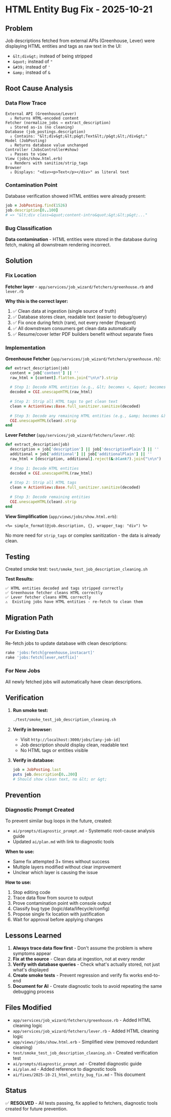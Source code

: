 # HTML Entity Bug Fix - 2025-10-21

## Problem
Job descriptions fetched from external APIs (Greenhouse, Lever) were displaying HTML entities and tags as raw text in the UI:
- `&lt;div&gt;` instead of being stripped
- `&quot;` instead of `"`
- `&#39;` instead of `'`
- `&amp;` instead of `&`

## Root Cause Analysis

### Data Flow Trace
```
External API (Greenhouse/Lever)
  ↓ Returns HTML-encoded content
Fetcher (normalize_jobs → extract_description)
  ↓ Stored as-is (no cleaning)
Database (job_postings.description)
  ↓ Contains: "&lt;div&gt;&lt;p&gt;Text&lt;/p&gt;&lt;/div&gt;"
Model (JobPosting)
  ↓ Returns database value unchanged
Controller (JobsController#show)
  ↓ Passes to view
View (jobs/show.html.erb)
  ↓ Renders with sanitize/strip_tags
Browser
  ↓ Displays: "<div><p>Text</p></div>" as literal text
```

### Contamination Point
Database verification showed HTML entities were already present:
```ruby
job = JobPosting.find(1526)
job.description[0..100]
# => "&lt;div class=&quot;content-intro&quot;&gt;&lt;p&gt;..."
```

### Bug Classification
**Data contamination** - HTML entities were stored in the database during fetch, making all downstream rendering incorrect.

## Solution

### Fix Location
**Fetcher layer** - `app/services/job_wizard/fetchers/greenhouse.rb` and `lever.rb`

**Why this is the correct layer:**
1. ✅ Clean data at ingestion (single source of truth)
2. ✅ Database stores clean, readable text (easier to debug/query)
3. ✅ Fix once during fetch (rare), not every render (frequent)
4. ✅ All downstream consumers get clean data automatically
5. ✅ Resume/cover letter PDF builders benefit without separate fixes

### Implementation

**Greenhouse Fetcher** (`app/services/job_wizard/fetchers/greenhouse.rb`):
```ruby
def extract_description(job)
  content = job['content'] || ''
  raw_html = [content].flatten.join("\n\n").strip
  
  # Step 1: Decode HTML entities (e.g., &lt; becomes <, &quot; becomes ")
  decoded = CGI.unescapeHTML(raw_html)
  
  # Step 2: Strip all HTML tags to get clean text
  clean = ActionView::Base.full_sanitizer.sanitize(decoded)
  
  # Step 3: Decode any remaining HTML entities (e.g., &amp; becomes &)
  CGI.unescapeHTML(clean).strip
end
```

**Lever Fetcher** (`app/services/job_wizard/fetchers/lever.rb`):
```ruby
def extract_description(job)
  description = job['description'] || job['descriptionPlain'] || ''
  additional = job['additional'] || job['additionalPlain'] || ''
  raw_html = [description, additional].reject(&:blank?).join("\n\n")
  
  # Step 1: Decode HTML entities
  decoded = CGI.unescapeHTML(raw_html)
  
  # Step 2: Strip all HTML tags
  clean = ActionView::Base.full_sanitizer.sanitize(decoded)
  
  # Step 3: Decode remaining entities
  CGI.unescapeHTML(clean).strip
end
```

**View Simplification** (`app/views/jobs/show.html.erb`):
```erb
<%= simple_format(@job.description, {}, wrapper_tag: "div") %>
```

No more need for `strip_tags` or complex sanitization - the data is already clean.

## Testing

Created smoke test: `test/smoke_test_job_description_cleaning.sh`

**Test Results:**
```
✅ HTML entities decoded and tags stripped correctly
✅ Greenhouse fetcher cleans HTML correctly
✅ Lever fetcher cleans HTML correctly
⚠️  Existing jobs have HTML entities - re-fetch to clean them
```

## Migration Path

### For Existing Data
Re-fetch jobs to update database with clean descriptions:
```bash
rake 'jobs:fetch[greenhouse,instacart]'
rake 'jobs:fetch[lever,netflix]'
```

### For New Jobs
All newly fetched jobs will automatically have clean descriptions.

## Verification

1. **Run smoke test:**
   ```bash
   ./test/smoke_test_job_description_cleaning.sh
   ```

2. **Verify in browser:**
   - Visit `http://localhost:3000/jobs/[any-job-id]`
   - Job description should display clean, readable text
   - No HTML tags or entities visible

3. **Verify in database:**
   ```ruby
   job = JobPosting.last
   puts job.description[0..200]
   # Should show clean text, no &lt; or &gt;
   ```

## Prevention

### Diagnostic Prompt Created
To prevent similar bug loops in the future, created:
- `ai/prompts/diagnostic_prompt.md` - Systematic root-cause analysis guide
- Updated `ai/plan.md` with link to diagnostic tools

**When to use:**
- Same fix attempted 3+ times without success
- Multiple layers modified without clear improvement
- Unclear which layer is causing the issue

**How to use:**
1. Stop editing code
2. Trace data flow from source to output
3. Prove contamination point with console output
4. Classify bug type (logic/data/lifecycle/config)
5. Propose single fix location with justification
6. Wait for approval before applying changes

## Lessons Learned

1. **Always trace data flow first** - Don't assume the problem is where symptoms appear
2. **Fix at the source** - Clean data at ingestion, not at every render
3. **Verify with database queries** - Check what's actually stored, not just what's displayed
4. **Create smoke tests** - Prevent regression and verify fix works end-to-end
5. **Document for AI** - Create diagnostic tools to avoid repeating the same debugging process

## Files Modified

- `app/services/job_wizard/fetchers/greenhouse.rb` - Added HTML cleaning logic
- `app/services/job_wizard/fetchers/lever.rb` - Added HTML cleaning logic
- `app/views/jobs/show.html.erb` - Simplified view (removed redundant cleaning)
- `test/smoke_test_job_description_cleaning.sh` - Created verification test
- `ai/prompts/diagnostic_prompt.md` - Created diagnostic guide
- `ai/plan.md` - Added reference to diagnostic tools
- `ai/fixes/2025-10-21_html_entity_bug_fix.md` - This document

## Status
✅ **RESOLVED** - All tests passing, fix applied to fetchers, diagnostic tools created for future prevention.




